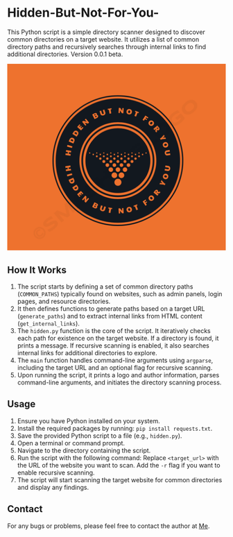 # Hidden-But-Not-For-You-


This Python script is a simple directory scanner designed to discover common directories on a target website. It utilizes a list of common directory paths and recursively searches through internal links to find additional directories.
Version 0.0.1 beta.


![Hidden But Not For You ](https://raw.githubusercontent.com/L0rdDarkk/Hidden-But-Not-For-You-/main/hidden.png)


## How It Works

1. The script starts by defining a set of common directory paths (`COMMON_PATHS`) typically found on websites, such as admin panels, login pages, and resource directories.
2. It then defines functions to generate paths based on a target URL (`generate_paths`) and to extract internal links from HTML content (`get_internal_links`).
3. The `hidden.py` function is the core of the script. It iteratively checks each path for existence on the target website. If a directory is found, it prints a message. If recursive scanning is enabled, it also searches internal links for additional directories to explore.
4. The `main` function handles command-line arguments using `argparse`, including the target URL and an optional flag for recursive scanning.
5. Upon running the script, it prints a logo and author information, parses command-line arguments, and initiates the directory scanning process.

## Usage

1. Ensure you have Python installed on your system.
2. Install the required packages by running: `pip install requests.txt`.
3. Save the provided Python script to a file (e.g., `hidden.py`).
4. Open a terminal or command prompt.
5. Navigate to the directory containing the script.
6. Run the script with the following command: Replace `<target_url>` with the URL of the website you want to scan. Add the `-r` flag if you want to enable recursive scanning.
7. The script will start scanning the target website for common directories and display any findings.

## Contact

For any bugs or problems, please feel free to contact the author at [Me](mailto:jjtech23@yahoo.com).
